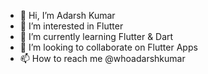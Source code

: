 - 👋 Hi, I’m Adarsh Kumar
- 👀 I’m interested in Flutter
- 🌱 I’m currently learning Flutter & Dart
- 💞️ I’m looking to collaborate on Flutter Apps
- 📫 How to reach me @whoadarshkumar

<!---
whoadarshkumar/whoadarshkumar is a ✨ special ✨ repository because its `README.md` (this file) appears on your GitHub profile.
You can click the Preview link to take a look at your changes.
--->
